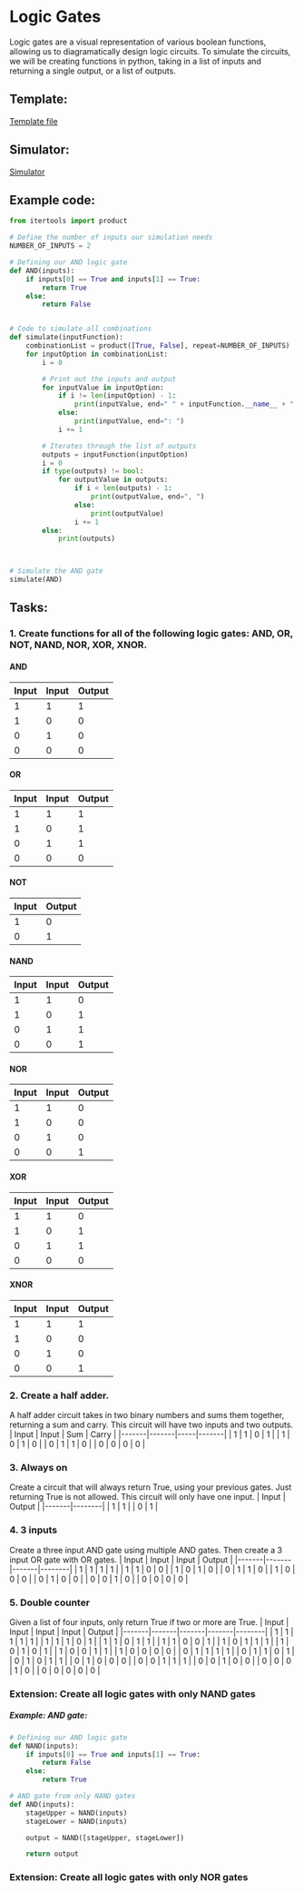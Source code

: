 # Logic Gates
Logic gates are a visual representation of various boolean functions, allowing us to diagramatically design logic circuits. To simulate the circuits, we will be creating functions in python, taking in a list of inputs and returning a single output, or a list of outputs.
## Template:
[Template file](template.py)

## Simulator:
[Simulator](https://circuitverse.org/simulator)

## Example code:
```python
from itertools import product

# Define the number of inputs our simulation needs
NUMBER_OF_INPUTS = 2

# Defining our AND logic gate
def AND(inputs):
    if inputs[0] == True and inputs[1] == True:
        return True
    else:
        return False


# Code to simulate all combinations
def simulate(inputFunction):
    combinationList = product([True, False], repeat=NUMBER_OF_INPUTS)
    for inputOption in combinationList:
        i = 0

        # Print out the inputs and output
        for inputValue in inputOption:
            if i != len(inputOption) - 1:
                print(inputValue, end=" " + inputFunction.__name__ + " ")
            else:
                print(inputValue, end=": ")
            i += 1

        # Iterates through the list of outputs
        outputs = inputFunction(inputOption)
        i = 0
        if type(outputs) != bool:
            for outputValue in outputs:
                if i < len(outputs) - 1:
                    print(outputValue, end=", ")
                else:
                    print(outputValue)
                i += 1
        else:
            print(outputs)



# Simulate the AND gate
simulate(AND)
```

## Tasks:
### 1. Create functions for all of the following logic gates: AND, OR, NOT, NAND, NOR, XOR, XNOR.
#### AND
| Input | Input | Output |
|-------|-------|--------|
| 1     | 1     | 1      |
| 1     | 0     | 0      |
| 0     | 1     | 0      |
| 0     | 0     | 0      |


#### OR
| Input | Input | Output |
|-------|-------|--------|
| 1     | 1     | 1      |
| 1     | 0     | 1      |
| 0     | 1     | 1      |
| 0     | 0     | 0      |


#### NOT
| Input | Output |
|-------|--------|
| 1     | 0      |
| 0     | 1      |


#### NAND
| Input | Input | Output |
|-------|-------|--------|
| 1     | 1     | 0      |
| 1     | 0     | 1      |
| 0     | 1     | 1      |
| 0     | 0     | 1      |


#### NOR
| Input | Input | Output |
|-------|-------|--------|
| 1     | 1     | 0      |
| 1     | 0     | 0      |
| 0     | 1     | 0      |
| 0     | 0     | 1      |


#### XOR
| Input | Input | Output |
|-------|-------|--------|
| 1     | 1     | 0      |
| 1     | 0     | 1      |
| 0     | 1     | 1      |
| 0     | 0     | 0      |


#### XNOR
| Input | Input | Output |
|-------|-------|--------|
| 1     | 1     | 1      |
| 1     | 0     | 0      |
| 0     | 1     | 0      |
| 0     | 0     | 1      |

### 2. Create a half adder.
A half adder circuit takes in two binary numbers and sums them together, returning a sum and carry. This circuit will have two inputs and two outputs.
| Input | Input | Sum | Carry |
|-------|-------|-----|-------|
| 1     | 1     | 0   | 1     |
| 1     | 0     | 1   | 0     |
| 0     | 1     | 1   | 0     |
| 0     | 0     | 0   | 0     |

### 3. Always on
Create a circuit that will always return True, using your previous gates. Just returning True is not allowed. This circuit will only have one input.
| Input | Output |
|-------|--------|
| 1     | 1      |
| 0     | 1      |

### 4. 3 inputs
Create a three input AND gate using multiple AND gates. Then create a 3 input OR gate with OR gates.
| Input | Input | Input | Output |
|-------|-------|-------|--------|
| 1     | 1     | 1     | 1      |
| 1     | 1     | 0     | 0      |
| 1     | 0     | 1     | 0      |
| 0     | 1     | 1     | 0      |
| 1     | 0     | 0     | 0      |
| 0     | 1     | 0     | 0      |
| 0     | 0     | 1     | 0      |
| 0     | 0     | 0     | 0      |

### 5. Double counter
Given a list of four inputs, only return True if two or more are True.
| Input | Input | Input | Input | Output |
|-------|-------|-------|-------|--------|
| 1     | 1     | 1     | 1     | 1      |
| 1     | 1     | 1     | 0     | 1      |
| 1     | 1     | 0     | 1     | 1      |
| 1     | 1     | 0     | 0     | 1      |
| 1     | 0     | 1     | 1     | 1      |
| 1     | 0     | 1     | 0     | 1      |
| 1     | 0     | 0     | 1     | 1      |
| 1     | 0     | 0     | 0     | 0      |
| 0     | 1     | 1     | 1     | 1      |
| 0     | 1     | 1     | 0     | 1      |
| 0     | 1     | 0     | 1     | 1      |
| 0     | 1     | 0     | 0     | 0      |
| 0     | 0     | 1     | 1     | 1      |
| 0     | 0     | 1     | 0     | 0      |
| 0     | 0     | 0     | 1     | 0      |
| 0     | 0     | 0     | 0     | 0      |

### Extension: Create all logic gates with only NAND gates 
##### Example: AND gate:
```python
# Defining our AND logic gate
def NAND(inputs):
    if inputs[0] == True and inputs[1] == True:
        return False
    else:
        return True

# AND gate from only NAND gates
def AND(inputs):
    stageUpper = NAND(inputs)
    stageLower = NAND(inputs)

    output = NAND([stageUpper, stageLower])

    return output
```

### Extension: Create all logic gates with only NOR gates
